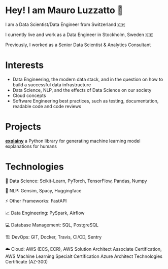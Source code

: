 


# Hey! I am **Mauro Luzzatto** 👋
I am a Data Scientist/Data Engineer from Switzerland 🇨🇭

I currently live and work as a Data Engineer in Stockholm, Sweden 🇸🇪

Previously, I worked as a Senior Data Scientist & Analytics Consultant

# Interests

- Data Engineering, the modern data stack, and in the question on how to build a successful data infrastructure
- Data Science, NLP, and the effects of Data Science on our society
- Cloud concepts
- Software Engineering best practices, such as testing, documentation, readable code and code reviews




# Projects

**<a href="https://explainy.readthedocs.io/en/latest/readme.html"> explainy</a>** a Python library for generating machine learning model explanations for humans

# Technologies

<p>🚀 Data Science: Scikit-Learn, PyTorch, TensorFlow, Pandas, Numpy</p>
<p>💬 NLP: Gensim, Spacy, Huggingface</p>
<p>⚡ Other Frameworks: FastAPI</p>
<p>📈 Data Engineering: PySpark, Airflow</p>
<p>💻 Database Management: SQL, PostgreSQL</p>
<p>🏗️ DevOps: GIT, Docker, Travis, CI/CD, Sentry</p>
<p>☁️ Cloud: AWS (ECS, ECR), AWS Solution Architect Associate Certification, AWS Machine Learning Specialt Certification Azure Architect Technologies Certificate (AZ-300)</p>


